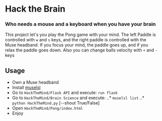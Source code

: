 # Hack the Brain

### Who needs a mouse and a keyboard when you have your brain
This project let's you play the Pong game with your mind. 
The left Paddle is controlled with ``w`` and ``s`` keys, and the right paddle is controlled with the Muse headband. If you focus your mind, the paddle goes up, and if you relax the paddle goes down. 
Also you can change balls velocity with ``+`` and ``-`` keys

## Usage
* Own a Muse headband
* Install [muselsl](https://github.com/alexandrebarachant/muse-lsl)
* Go to ``HackTheMind/Flask API`` and execute: ``run flask``
* Go to ``HackTheMind/Brain Science`` and execute:
..* ``muselsl list``
..* ``python HackTheMind.py`` [--shout True/False]
* Open ``HackTheMind/Pong/index.html``
* Enjoy

